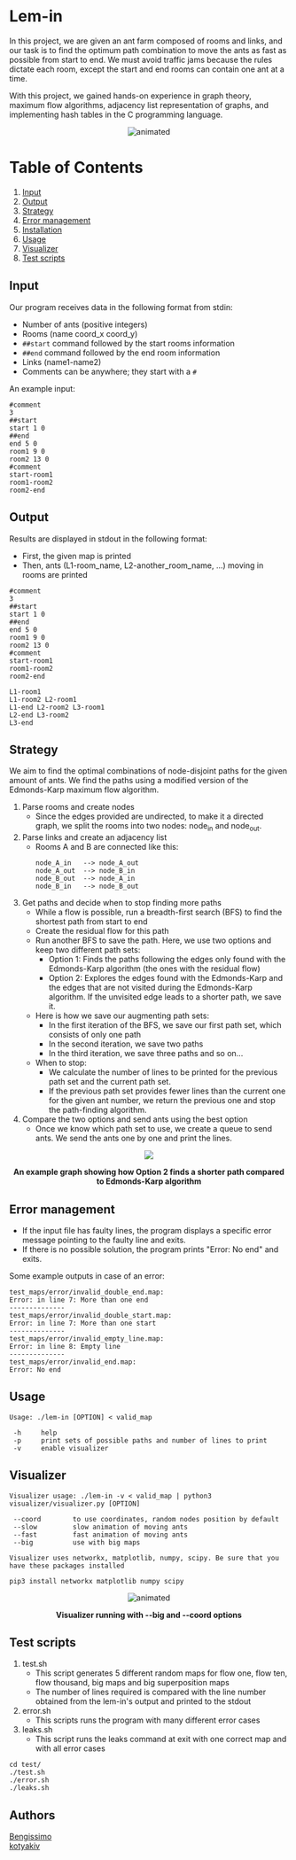 # Lem-in

In this project, we are given an ant farm composed of rooms and links, and our task is to find the optimum path combination to move the ants as fast as possible from start to end. We must avoid traffic jams because the rules dictate each room, except the start and end rooms can contain one ant at a time.

With this project, we gained hands-on experience in graph theory, maximum flow algorithms, adjacency list representation of graphs, and implementing hash tables in the C programming language.

<p align="center">
  <img src="readme_visuals/sample_map.gif" alt="animated" />
</p>

# Table of Contents
1. [Input](#input)
2. [Output](#output)
3. [Strategy](#strategy)
4. [Error management](#error-management)
5. [Installation](#installation)
6. [Usage](#usage)
7. [Visualizer](#visualizer)
8. [Test scripts](#test-scripts)

## Input
Our program receives data in the following format from stdin:
- Number of ants (positive integers)
- Rooms (name coord_x coord_y)
- `##start` command followed by the start rooms information
- `##end` command followed by the end room information
- Links (name1-name2)
- Comments can be anywhere; they start with a `#`

An example input:
```
#comment
3
##start
start 1 0
##end
end 5 0
room1 9 0
room2 13 0
#comment
start-room1
room1-room2
room2-end
```

## Output
Results are displayed in stdout in the following format:
- First, the given map is printed
- Then, ants (L1-room_name, L2-another_room_name, ...) moving in rooms are printed
```
#comment
3
##start
start 1 0
##end
end 5 0
room1 9 0
room2 13 0
#comment
start-room1
room1-room2
room2-end

L1-room1
L1-room2 L2-room1
L1-end L2-room2 L3-room1
L2-end L3-room2
L3-end
```

## Strategy
We aim to find the optimal combinations of node-disjoint paths for the given amount of ants. We find the paths using a modified version of the Edmonds-Karp maximum flow algorithm.

1. Parse rooms and create nodes
    - Since the edges provided are undirected, to make it a directed graph, we split the rooms into two nodes: node<sub>in</sub> and node<sub>out</sub>.
2. Parse links and create an adjacency list
    - Rooms A and B are connected like this:
        ```
        node_A_in   --> node_A_out
        node_A_out  --> node_B_in
        node_B_out  --> node_A_in
        node_B_in   --> node_B_out
        ```
3. Get paths and decide when to stop finding more paths
    - While a flow is possible, run a breadth-first search (BFS) to find the shortest path from start to end
    - Create the residual flow for this path
    - Run another BFS to save the path. Here, we use two options and keep two different path sets: 
        - Option 1: Finds the paths following the edges only found with the Edmonds-Karp algorithm (the ones with the residual flow)
        - Option 2: Explores the edges found with the Edmonds-Karp and the edges that are not visited during the Edmonds-Karp algorithm. If the unvisited edge leads to a shorter path, we save it.
    - Here is how we save our augmenting path sets:
		- In the first iteration of the BFS, we save our first path set, which consists of only one path
		- In the second iteration, we save two paths
		- In the third iteration, we save three paths and so on...
    - When to stop:
		- We calculate the number of lines to be printed for the previous path set and the current path set.
		- If the previous path set provides fewer lines than the current one for the given ant number, we return the previous one and stop the path-finding algorithm. 
4. Compare the two options and send ants using the best option
    - Once we know which path set to use, we create a queue to send ants. We send the ants one by one and print the lines.

<p align="center">
	<img src="readme_visuals/option1_vs_option2.png"/>
	<p align="center"><b>An example graph showing how Option 2 finds a shorter path compared to Edmonds-Karp algorithm</b></p>
</p>

## Error management
- If the input file has faulty lines, the program displays a specific error message pointing to the faulty line and exits.
- If there is no possible solution, the program prints "Error: No end" and exits.


Some example outputs in case of an error:
```
test_maps/error/invalid_double_end.map:
Error: in line 7: More than one end
--------------
test_maps/error/invalid_double_start.map:
Error: in line 7: More than one start
--------------
test_maps/error/invalid_empty_line.map:
Error: in line 8: Empty line
--------------
test_maps/error/invalid_end.map:
Error: No end
```

## Usage
```
Usage: ./lem-in [OPTION] < valid_map

 -h     help
 -p     print sets of possible paths and number of lines to print
 -v     enable visualizer
```

## Visualizer
```
Visualizer usage: ./lem-in -v < valid_map | python3 visualizer/visualizer.py [OPTION]

 --coord        to use coordinates, random nodes position by default
 --slow         slow animation of moving ants
 --fast         fast animation of moving ants
 --big          use with big maps

Visualizer uses networkx, matplotlib, numpy, scipy. Be sure that you have these packages installed

pip3 install networkx matplotlib numpy scipy
```

<p align="center">
  <img src="readme_visuals/bigger_map.gif" alt="animated" />
  <p align = "center"><b>Visualizer running with --big and --coord options</b></p>
</p>

## Test scripts
1. test.sh
	- This script generates 5 different random maps for flow one, flow ten, flow thousand, big maps and big superposition maps
	- The number of lines required is compared with the line number obtained from the lem-in's output and printed to the stdout
2. error.sh
	- This scripts runs the program with many different error cases
3. leaks.sh
	- This script runs the leaks command at exit with one correct map and with all error cases
	
```
cd test/
./test.sh
./error.sh
./leaks.sh
```

## Authors
[Bengissimo](https://github.com/Bengissimo)  
[kotyakiv](https://github.com/kotyakiv)

